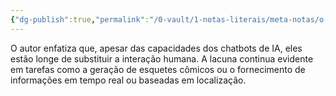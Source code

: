 ```yaml
---
{"dg-publish":true,"permalink":"/0-vault/1-notas-literais/meta-notas/o-autor-enfatiza-que-apesar-das-capacidades-dos-chatbots-de-ia-eles-estao-longe-de-substituir-a-interacao-humana/","dgHomeLink":true,"dgShowLocalGraph":true,"dgShowFileTree":true,"dgEnableSearch":true,"noteIcon":""}
---
```


O autor enfatiza que, apesar das capacidades dos chatbots de IA, eles estão longe de substituir a interação humana. A lacuna continua evidente em tarefas como a geração de esquetes cômicos ou o fornecimento de informações em tempo real ou baseadas em localização.